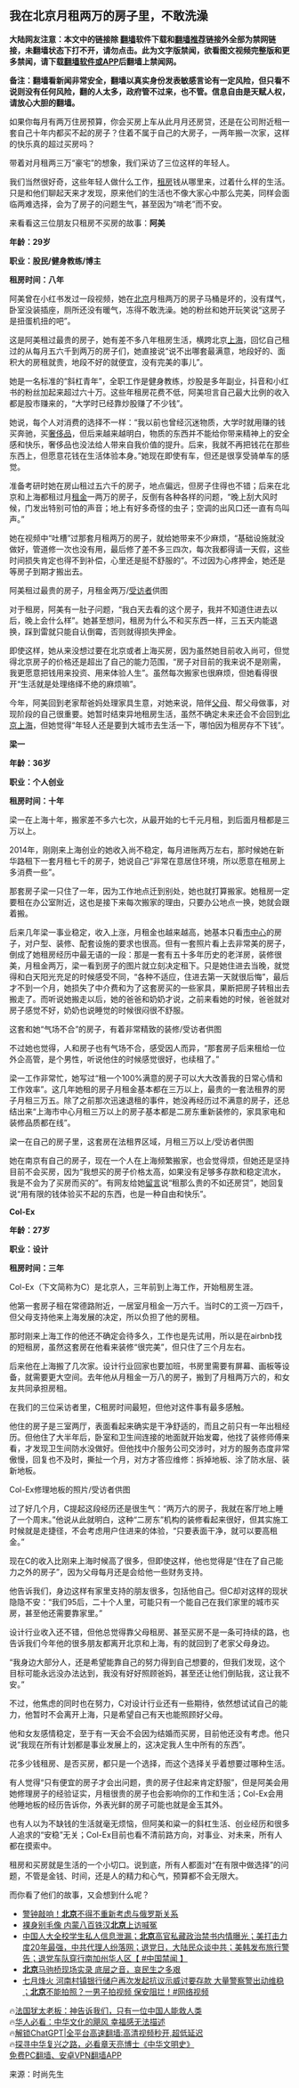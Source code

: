  <!-- 面包屑导航 --> <h2>我在北京月租两万的房子里，不敢洗澡</h2> <p class="notice"><b>大陆网友注意：本文中的链接除 <a href="https://github.com/bannedbook/fanqiang" >翻墙</a>软件下载和<a href="https://github.com/killgcd/justmysocks/blob/master/README.md">翻墙推荐</a>链接外全部为禁网链接，未翻墙状态下打不开，请勿点击。此为文字版禁闻，欲看图文视频完整版和更多禁闻，请下载<a href="https://github.com/bannedbook/fanqiang">翻墙软件或APP</a>后翻墙上禁闻网。</p><p>备注：翻墙看新闻非常安全，翻墙以真实身份发表敏感言论有一定风险，但只看不说则没有任何风险，翻的人太多，政府管不过来，也不管。信息自由是天赋人权，请放心大胆的翻墙。</b></p>  <div class="entry"> <p>如果你每月有两万住房预算，你会买房上车从此月月还房贷，还是在公司附近租一套自己十年内都买不起的房子？住着不属于自己的大房子，一两年搬一次家，这样的快乐真的超过买房吗？</p> <p>带着对月租两三万“豪宅”的想象，我们采访了三位这样的年轻人。</p> <p>我们当然很好奇，这些年轻人做什么工作，<a href="https://www.bannedbook.org/bnews/tag/%E7%A7%9F%E6%88%BF/" class="st_tag internal_tag" rel="tag" title="标签 租房 下的日志">租房</a>钱从哪里来，过着什么样的生活。只是和他们聊起天来才发现，原来他们的生活也不像大家心中那么完美，同样会面临两难选择，会为了房子的问题生气，甚至因为“啃老”而不安。</p> <p>来看看这三位朋友只租房不买房的故事：<strong>阿美</strong></p> <p><strong>年龄：29岁</strong></p> <p><strong>职业：股民/健身教练/博主</strong></p> <p><strong>租房时间：八年</strong></p> <p>阿美曾在小红书发过一段视频，她在<a href="https://www.bannedbook.org/bnews/tag/%e5%8c%97%e4%ba%ac/" class="st_tag internal_tag" rel="tag" title="标签 北京 下的日志">北京</a>月租两万的房子马桶是坏的，没有煤气，卧室没装插座，厕所还没有暖气，冻得不敢洗澡。她的粉丝和她开玩笑说“这房子是扭蛋机扭的吧”。</p> <p>这是阿美租过最贵的房子，她有差不多八年租房生活，横跨北京<a href="https://www.bannedbook.org/bnews/tag/%e4%b8%8a%e6%b5%b7/" class="st_tag internal_tag" rel="tag" title="标签 上海 下的日志">上海</a>，回忆自己租过的从每月五六千到两万的房子们，她直接说“说不出哪套最满意，地段好的、面积大的房租就贵，地段不好的就便宜，没有完美的事儿”。</p> <p>她是一名标准的“斜杠青年”，全职工作是健身教练，炒股是多年副业，抖音和小红书的粉丝加起来超过六十万。这些年租房花费不低，阿美坦言自己最大比例的收入都是股市赚来的，“大学时已经靠炒股赚了不少钱”。</p> <p>她说，每个人对消费的选择不一样：“我以前也曾经沉迷物质，大学时就用赚的钱买奔驰，买<a href="https://www.bannedbook.org/bnews/tag/%e5%a5%a2%e4%be%88%e5%93%81/" class="st_tag internal_tag" rel="tag" title="标签 奢侈品 下的日志">奢侈品</a>，但后来越来越明白，物质的东西并不能给你带来精神上的安全感和快乐，奢侈品也没法给人带来自我价值的提升。后来，我就不再把钱花在那些东西上，但愿意花钱在生活体验本身。”她现在即使有车，但还是很享受骑单车的感觉。</p> <p>准备考研时她在房山租过五六千的房子，地点偏远，但房子住得也不错；后来在北京和上海都租过月<a href="https://www.bannedbook.org/bnews/tag/%E7%A7%9F%E9%87%91/" class="st_tag internal_tag" rel="tag" title="标签 租金 下的日志">租金</a>一两万的房子，反倒有各种各样的问题，“晚上刮大风时候，门发出特别可怕的声音；地上有好多奇怪的虫子；空调的出风口还一直有鸟叫声。”</p> <p>她在视频中“吐槽”过那套月租两万的房子，就给她带来不少麻烦，“基础设施就没做好，管道修一次也没有用，最后修了差不多三四次，每次我都得请一天假，这些时间损失肯定也得不到补偿，心里还是挺不舒服的”。不过因为心疼押金，她还是等房子到期才搬出去。</p> <p>阿美租过最贵的房子，月租金两万/<a href="https://www.bannedbook.org/bnews/tag/%E5%8F%97%E8%AE%BF%E8%80%85/" class="st_tag internal_tag" rel="tag" title="标签 受访者 下的日志">受访者</a>供图</p> <p>对于租房，阿美有一肚子问题，“我白天去看的这个房子，我并不知道住进去以后，晚上会什么样”。她甚至想问，租房为什么不和买东西一样，三五天内能退换，踩到雷就只能自认倒霉，否则就得损失押金。</p> <p>即使这样，她从来没想过要在北京或者上海买房，因为虽然她目前收入尚可，但觉得北京房子的价格还是超出了自己的能力范围，“房子对目前的我来说不是刚需，我更愿意把钱用来投资、用来体验人生”。虽然每次搬家也很麻烦，但她看得很开“生活就是处理络绎不绝的麻烦嘛”。</p> <p>今年，阿美回到老家帮爸妈处理家具生意，对她来说，陪伴<a href="https://www.bannedbook.org/bnews/tag/%e7%88%b6%e6%af%8d/" class="st_tag internal_tag" rel="tag" title="标签 父母 下的日志">父母</a>、帮父母做事，对现阶段的自己很重要。她暂时结束异地租房生活，虽然不确定未来还会不会回到<a href="https://www.bannedbook.org/bnews/tag/%E5%8C%97%E4%BA%AC%E4%B8%8A%E6%B5%B7/" class="st_tag internal_tag" rel="tag" title="标签 北京上海 下的日志">北京上海</a>，但她觉得“年轻人还是要到大城市去生活一下，哪怕因为租房存不下钱”。</p> <p><strong>梁一</strong></p> <p><strong>年龄：36岁</strong></p> <p><strong>职业：个人创业</strong></p> <p><strong>租房时间：十年</strong></p> <p>梁一在上海十年，搬家差不多六七次，从最开始的七千元月租，到后面月租都是三万以上。</p> <p>2014年，刚刚来上海创业的她收入尚不稳定，每月进账两万左右，那时候她在新华路租下一套月租七千的房子，她说自己“非常在意居住环境，所以愿意在租房上多消费一些”。</p> <p>那套房子梁一只住了一年，因为工作地点迁到别处，她也就打算搬家。她租房一定要租在办公室附近，这也是接下来每次搬家的理由，只要办公地点一换，她就会跟着搬。</p> <p>后来几年梁一事业稳定，收入上涨，月租金也越来越高，她基本只看<a href="https://www.bannedbook.org/bnews/tag/%E5%B8%82%E4%B8%AD%E5%BF%83/" class="st_tag internal_tag" rel="tag" title="标签 市中心 下的日志">市中心</a>的房子，对户型、装修、配套设施的要求也很高。但有一套照片看上去非常美的房子，倒成了她租房经历中最无语的一段：那是一套有五十多年历史的老洋房，装修很美，月租金两万，梁一看到房子的图片就立刻决定租下。只是她住进去当晚，就觉得和白天阳光充足的时候感受不同，“各种不适应，住进去第一天就很后悔”，最后才不到一个月，她损失了中介费和为了这套房买的一些家具，果断把房子转租出去搬走了。而听说她搬走以后，她的爸爸和奶奶才说，之前来看她的时候，爸爸就对房子感觉不好，奶奶也说睡觉的时候很闷很不舒服。</p> <p>这套和她“气场不合”的房子，有着非常精致的装修/受访者供图</p>  <p>不过她也觉得，人和房子也有气场不合，感受因人而异，“那套房子后来租给一位外企高管，是个男性，听说他住的时候感觉很好，也续租了。”</p> <p>梁一工作非常忙，她写过“租一个100%满意的房子可以大大改善我的日常心情和工作效率”。这几年她租的房子月租金基本都在三万以上，最贵的一套法租界的房子月租三万五。除了之前那次迅速退租的事件，她没再经历过不满意的房子，还总结出来“上海市中心月租三万以上的房子基本都是二房东重新装修的，家具家电和装修品质都在线”。</p> <p>梁一在自己的房子里，这套房在法租界区域，月租三万以上/受访者供图</p> <p>她在南京有自己的房子，现在一个人在上海频繁搬家，也会觉得烦，但她还是坚持目前不会买房，因为“我想买的房子价格太高，如果没有足够多存款和稳定流水，我是不会为了买房而买的”。有网友给她<span class='wp_keywordlink'><a href="https://www.bannedbook.org/bnews/tougao/" title="留言" target="_blank">留言</a></span>说“租那么贵的不如还房贷”，她回复说“用有限的钱体验买不起的东西，也是一种自由和快乐”。</p> <p><strong>Col-Ex</strong></p> <p><strong>年龄：27岁</strong></p> <p><strong>职业：设计</strong></p> <p><strong>租房时间：三年</strong></p> <p>Col-Ex（下文简称为C）是北京人，三年前到上海工作，开始租房生涯。</p> <p>他第一套房子租在常德路附近，一居室月租金一万六千。当时C的工资一万四千，但父母支持他来上海发展的决定，所以负担了他的房租。</p> <p>那时刚来上海工作的他还不确定会待多久，工作也是先试用，所以是在airbnb找的短租房，虽然这套房在他看来装修“很完美”，但只住了三个月左右。</p> <p>后来他在上海搬了几次家。设计行业回家也要加班，书房里需要有屏幕、画板等设备，就需要更大空间。去年他从月租金一万八的房子，搬到了月租两万六的，和女友共同承担房租。</p> <p>在我们的三位采访者里，C租房时间最短，但他对这件事有最多感触。</p>  <p>他住的房子是三室两厅，表面看起来确实是干净舒适的，而且之前只有一年出租经历。但他住了大半年后，卧室和卫生间连接的地面就开始发霉，他找了装修师傅来看，才发现卫生间防水没做好。但他找中介服务公司交涉时，对方的服务态度非常傲慢，回复也不及时，撕扯一个月，对方才答应维修：拆掉地板、涂了防水层、装新地板。</p> <p>Col-Ex修理地板的照片/受访者供图</p> <p>过了好几个月，C提起这段经历还是很生气：“两万六的房子，我就在客厅地上睡了一个周末。”他说从此就明白，这种“二房东”机构的装修看起来很好，但其实施工时候就是走捷径，不会考虑用户住进来的体验，“只要表面干净，就可以要高租金。”</p> <p>现在C的收入比刚来上海时候高了很多，但即使这样，他也觉得是“住在了自己能力之外的房子”，因为父母每月还是会给他一些财务支持。</p> <p>他告诉我们，身边这样有家里支持的朋友很多，包括他自己。但C却对这样的现状隐隐不安：“我们95后，二十个人里，可能只有一个能自己在我们家里的城市买房，甚至他还需要靠家里。”</p> <p>设计行业收入还不错，但他总觉得靠父母租房、甚至买房不是一条可持续的路，也告诉我们今年他的很多朋友都离开北京和上海，有的就回到了老家父母身边。</p> <p>“我身边大部分人，还是希望能靠自己的努力得到自己想要的，但我们发现，这个目标可能永远没办法达到，我没有好好照顾爸妈，甚至还让他们倒贴我，这让我不安。”</p> <p>不过，他焦虑的同时也在努力，C对设计行业还有一些期待，依然想试试自己的能力，他暂时不会离开上海，只是希望自己有天也能照顾好父母。</p> <p>他和女友感情稳定，至于有一天会不会因为结婚而买房，目前他还没有考虑。他只说“我现在所有计划都是事业发展上的，这决定我人生中所有的东西”。</p> <p>花多少钱租房、是否买房，都只是一个选择，而这个选择关乎着想要过哪种生活。</p> <p>有人觉得“只有便宜的房子才会出问题，贵的房子住起来肯定舒服”，但是阿美会用她修理房子的经验证实，月租很贵的房子也会影响你的工作和生活；Col-Ex会用他睡地板的经历告诉你，外表光鲜的房子可能也就是金玉其外。</p> <p>也有人以为不缺钱的生活就毫无烦恼，但阿美和粱一的斜杠生活、创业经历和很多人追求的“安稳”无关；Col-Ex目前也看不清前路方向，对事业、对未来，所有人都在摸索中。</p> <p>租房和买房就是生活的一个小切口。说到底，所有人都面对“在有限中做选择”的问题，不管是金钱、时间，还是人的精力和心气，预算都不会无限大。</p>  <p>而你看了他们的故事，又会想到什么呢？</p> <!--<div id="taboola-mid-1"></div>--><ul class='op-related-articles' title='相关阅读'> <li><a href='https://www.bannedbook.org/bnews/worldnews/20230703/1903600.html' target='_blank'>警钟敲响！<b>北京</b>不得不重新考虑与俄罗斯关系</a></li> <li><a href='https://www.bannedbook.org/bnews/lishi/20230703/1903556.html' target='_blank'>裸身别毛像 内蒙八百铁汉<b>北京</b>上访喊冤</a></li> <li><a href='https://www.bannedbook.org/bnews/bannedvideo/20230703/1903462.html' target='_blank'>中国人大全校学生私人信息泄漏；<b>北京</b>高官私藏政治禁书内情曝光；美打击力度20年最强，中共代理人纷落网；退党日，大陆民众谈中共；美韩发布旅行警告；退党车队穿行南加州华人区【 #中国禁闻 】</a></li> <li><a href='https://www.bannedbook.org/bnews/topimagenews/20230703/1903439.html' target='_blank'><b>北京</b>马驹桥现场实录 底层之音，哀民生之多艰</a></li> <li><a href='https://www.bannedbook.org/bnews/bannedvideo/20230702/1903398.html' target='_blank'>七月烽火 河南村镇银行储户再次发起抗议示威讨要存款 大量警察警出动维稳 ；<b>北京</b>不能拍照？一男子拍视频 保安阻拦！#网络视频</a></li> </ul> <p class="texttj"> 🔥<a href="https://www.bannedbook.org/bnews/ssgc/20230219/1850782.html" target="_blank">法国犹太老板：神告诉我们，只有一位中国人能救人类</a><br/> 🔥<a href="https://www.bannedbook.org/bnews/comments/20220220/1694796.html" target="_blank">华人必看：中华文化的飓风 幸福感无法描述</a><br/> 🔥<a href="https://github.com/bannedbook/fanqiang/wiki/V2ray%E6%9C%BA%E5%9C%BA" target="_blank">解锁ChatGPT|全平台高速翻墙:高清视频秒开,超低延迟</a><br/> 🔥<a href="https://www.bannedbook.org/bnews/comments/20220808/1768773.html" target="_blank">探寻中华复兴之路，必看章天亮博士《中华文明史》</a><br/> <a href="https://github.com/bannedbook/fanqiang/wiki/%E7%A6%81%E9%97%BB%E7%BD%91%E5%AE%89%E5%8D%93%E7%BF%BB%E5%A2%99%E6%96%B0%E9%97%BBAPP" target="_blank">免费PC翻墙、安卓VPN翻墙APP</a><br/> </p><p class="src-info">来源：时尚先生 </p><a name='sharetosocial'></a> <div style="margin-bottom:5px;padding-bottom:5px;clear:both"> <div id="archive-pix-1" class="banner-ads"> <!-- AuctionX Display platform tag START --> <div id="27602x728x90x621x_ADSLOT1" clicktrack="%%CLICK_URL_ESC%%"></div>  <!-- AuctionX Display platform tag END --> </div> <div id="archive-pix-2" class="banner-ads"> <!-- AuctionX Display platform tag START --> <div id="27556x300x250x621x_ADSLOT1" clicktrack="%%CLICK_URL_ESC%%" style="margin:0 auto;text-align:center"></div>  <!-- AuctionX Display platform tag END --> </div> </div>  <div id="archive-pix-1" class="banner-ads"> <!-- AuctionX Display platform tag START --> <div id="27603x728x90x621x_ADSLOT1" clicktrack="%%CLICK_URL_ESC%%"></div>  <!-- AuctionX Display platform tag END --> </div> </div><!--END ENTRY--> 